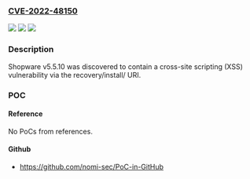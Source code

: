 ### [CVE-2022-48150](https://cve.mitre.org/cgi-bin/cvename.cgi?name=CVE-2022-48150)
![](https://img.shields.io/static/v1?label=Product&message=n%2Fa&color=blue)
![](https://img.shields.io/static/v1?label=Version&message=n%2Fa&color=blue)
![](https://img.shields.io/static/v1?label=Vulnerability&message=n%2Fa&color=brighgreen)

### Description

Shopware v5.5.10 was discovered to contain a cross-site scripting (XSS) vulnerability via the recovery/install/ URI.

### POC

#### Reference
No PoCs from references.

#### Github
- https://github.com/nomi-sec/PoC-in-GitHub


